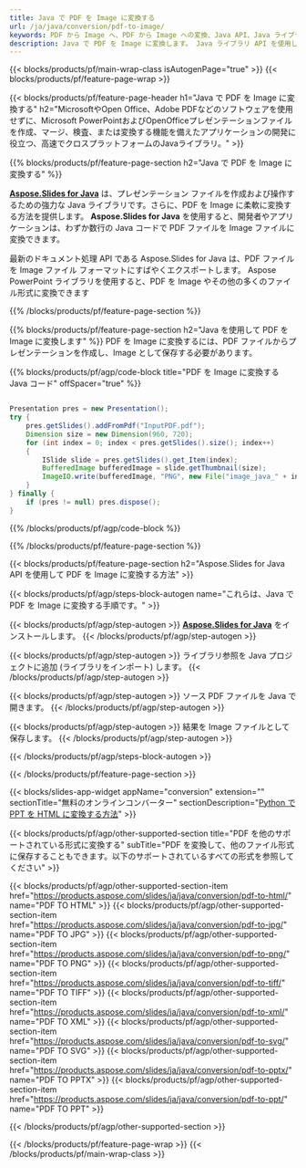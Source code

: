 ```yaml
---
title: Java で PDF を Image に変換する
url: /ja/java/conversion/pdf-to-image/
keywords: PDF から Image へ、PDF から Image への変換、Java API、Java ライブラリ、PDF、Image
description: Java で PDF を Image に変換します。 Java ライブラリ API を使用して PDF ファイルを Image ファイルに変換します
---
```


{{< blocks/products/pf/main-wrap-class isAutogenPage="true" >}}
{{< blocks/products/pf/feature-page-wrap >}}

{{< blocks/products/pf/feature-page-header h1="Java で PDF を Image に変換する" h2="MicrosoftやOpen Office、Adobe PDFなどのソフトウェアを使用せずに、Microsoft PowerPointおよびOpenOfficeプレゼンテーションファイルを作成、マージ、検査、または変換する機能を備えたアプリケーションの開発に役立つ、高速でクロスプラットフォームのJavaライブラリ。" >}}

{{% blocks/products/pf/feature-page-section h2="Java で PDF を Image に変換する" %}}

[**Aspose.Slides for Java**](https://products.aspose.com/slides/ja/java/) は、プレゼンテーション ファイルを作成および操作するための強力な Java ライブラリです。さらに、PDF を Image に柔軟に変換する方法を提供します。 **Aspose.Slides for Java** を使用すると、開発者やアプリケーションは、わずか数行の Java コードで PDF ファイルを Image ファイルに変換できます。

最新のドキュメント処理 API である Aspose.Slides for Java は、PDF ファイルを Image ファイル フォーマットにすばやくエクスポートします。 Aspose PowerPoint ライブラリを使用すると、PDF を Image やその他の多くのファイル形式に変換できます

{{% /blocks/products/pf/feature-page-section %}}

{{% blocks/products/pf/feature-page-section  h2="Java を使用して PDF を Image に変換します" %}}
PDF を Image に変換するには、PDF ファイルからプレゼンテーションを作成し、Image として保存する必要があります。

{{% blocks/products/pf/agp/code-block title="PDF を Image に変換する Java コード" offSpacer="true" %}}

```java

Presentation pres = new Presentation();
try {
    pres.getSlides().addFromPdf("InputPDF.pdf");
    Dimension size = new Dimension(960, 720);
    for (int index = 0; index < pres.getSlides().size(); index++)
    {
        ISlide slide = pres.getSlides().get_Item(index);
        BufferedImage bufferedImage = slide.getThumbnail(size);
        ImageIO.write(bufferedImage, "PNG", new File("image_java_" + index + ".png"));
    }
} finally {
    if (pres != null) pres.dispose();
}
```


{{% /blocks/products/pf/agp/code-block %}}

{{% /blocks/products/pf/feature-page-section %}}

{{< blocks/products/pf/feature-page-section  h2="Aspose.Slides for Java API を使用して PDF を Image に変換する方法" >}}

{{< blocks/products/pf/agp/steps-block-autogen name="これらは、Java で PDF を Image に変換する手順です。" >}}

{{< blocks/products/pf/agp/step-autogen >}}
[**Aspose.Slides for Java**](https://products.aspose.com/slides/ja/java/) をインストールします。
{{< /blocks/products/pf/agp/step-autogen >}}

{{< blocks/products/pf/agp/step-autogen >}}
ライブラリ参照を Java プロジェクトに追加 (ライブラリをインポート) します。
{{< /blocks/products/pf/agp/step-autogen >}}

{{< blocks/products/pf/agp/step-autogen >}}
ソース PDF ファイルを Java で開きます。
{{< /blocks/products/pf/agp/step-autogen >}}

{{< blocks/products/pf/agp/step-autogen >}}
結果を Image ファイルとして保存します。
{{< /blocks/products/pf/agp/step-autogen >}}

{{< /blocks/products/pf/agp/steps-block-autogen >}}

{{< /blocks/products/pf/feature-page-section >}}

{{< blocks/slides-app-widget  appName="conversion" extension="" sectionTitle="無料のオンラインコンバーター" sectionDescription="[Python で PPT を HTML に変換する方法](https://products.aspose.com/slides/ja/python-net/conversion/ppt-to-html/)" >}}

{{< blocks/products/pf/agp/other-supported-section title="PDF を他のサポートされている形式に変換する" subTitle="PDF を変換して、他のファイル形式に保存することもできます。以下のサポートされているすべての形式を参照してください" >}}

{{< blocks/products/pf/agp/other-supported-section-item href="https://products.aspose.com/slides/ja/java/conversion/pdf-to-html/" name="PDF TO HTML" >}}
{{< blocks/products/pf/agp/other-supported-section-item href="https://products.aspose.com/slides/ja/java/conversion/pdf-to-jpg/" name="PDF TO JPG" >}}
{{< blocks/products/pf/agp/other-supported-section-item href="https://products.aspose.com/slides/ja/java/conversion/pdf-to-png/" name="PDF TO PNG" >}}
{{< blocks/products/pf/agp/other-supported-section-item href="https://products.aspose.com/slides/ja/java/conversion/pdf-to-tiff/" name="PDF TO TIFF" >}}
{{< blocks/products/pf/agp/other-supported-section-item href="https://products.aspose.com/slides/ja/java/conversion/pdf-to-xml/" name="PDF TO XML" >}}
{{< blocks/products/pf/agp/other-supported-section-item href="https://products.aspose.com/slides/ja/java/conversion/pdf-to-svg/" name="PDF TO SVG" >}}
{{< blocks/products/pf/agp/other-supported-section-item href="https://products.aspose.com/slides/ja/java/conversion/pdf-to-pptx/" name="PDF TO PPTX" >}}
{{< blocks/products/pf/agp/other-supported-section-item href="https://products.aspose.com/slides/ja/java/conversion/pdf-to-ppt/" name="PDF TO PPT" >}}


{{< /blocks/products/pf/agp/other-supported-section >}}

{{< /blocks/products/pf/feature-page-wrap >}}
{{< /blocks/products/pf/main-wrap-class >}}